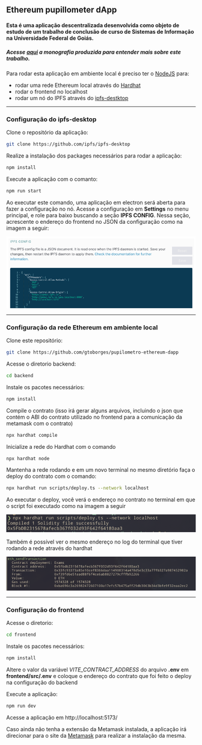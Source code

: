 ## Ethereum pupillometer dApp

#### Esta é uma aplicação descentralizada desenvolvida como objeto de estudo de um trabalho de conclusão de curso de Sistemas de Informação na Universidade Federal de Goiás. 

##### Acesse <a href="https://gtoborges.github.io/pupilometro-ethereum-dapp/augustoborges_201606135_tcc.pdf">aqui</a> a monografia produzida para entender mais sobre este trabalho.

Para rodar esta aplicação em ambiente local é preciso ter o <a href="https://nodejs.org/en">NodeJS</a> para:
 - rodar uma rede Ethereum local através do <a href="https://hardhat.org/hardhat-network/docs/overview">Hardhat</a>
 - rodar o frontend no localhost
 - rodar um nó do IPFS através do <a href="https://github.com/ipfs/ipfs-desktop">ipfs-destktop</a>

___
### Configuração do ipfs-desktop

Clone o repositório da aplicação:
```bash
git clone https://github.com/ipfs/ipfs-desktop
```


Realize a instalação dos packages necessários para rodar a aplicação:
```bash
npm install
```


Execute a aplicação com o comanto:
```bash
npm run start
```


Ao executar este comando, uma aplicação em electron será aberta para fazer a configuração no nó. Acesse a configuração em **Settings** no menu principal, e role para baixo buscando a seção **IPFS CONFIG**. Nessa seção, acrescente o endereço do frontend no JSON da configuração como na imagem a seguir:

![ipfs-config](/Imagens/ipfs-config.png)

___

### Configuração da rede Ethereum em ambiente local

Clone este repositório:
```bash
git clone https://github.com/gtoborges/pupilometro-ethereum-dapp
```


Acesse o diretorio backend:
```bash
cd backend
```


Instale os pacotes necessários:
```bash
npm install
```


Compile o contrato (isso irá gerar alguns arquivos, incluindo o json que contém o ABI do contrato utilizado no frontend para a comunicação da metamask com o contrato)
```bash
npx hardhat compile
```


Inicialize a rede do Hardhat com o comando
```bash
npx hardhat node
```


Mantenha a rede rodando e em um novo terminal no mesmo diretório faça o deploy do contrato com o comando:
```bash
npx hardhat run scripts/deploy.ts --network localhost
```


Ao executar o deploy, você verá o endereço no contrato no terminal em que o script foi executado como na imagem a seguir

![contract-address](/imagens/contract-address.png)


Também é possível ver o mesmo endereço no log do terminal que tiver rodando a rede através do hardhat

![contract-address2](/Imagens/contract-address2.png)

___
### Configuração do frontend

Acesse o diretorio: 
```bash
cd frontend
```


Instale os pacotes necessários:
```bash
npm install
```


Altere o valor da variável *VITE_CONTRACT_ADDRESS* do arquivo **.env** em **frontend/src/.env** e coloque o endereço do contrato que foi feito o deploy na configuração do backend

Execute a aplicação:
```bash
npm run dev
```


Acesse a aplicação em http://localhost:5173/

Caso ainda não tenha a extensão da Metamask instalada, a aplicação irá direcionar para o site da <a href="https://metamask.io/download/">Metamask</a> para realizar a instalação da mesma.

